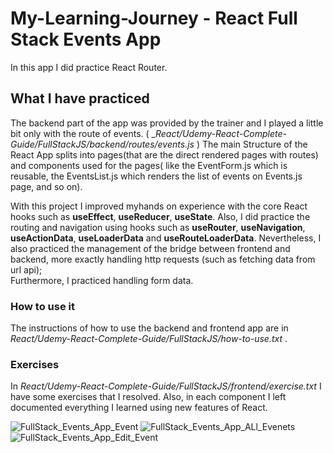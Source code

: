 # My-Learning-Journey - React Full Stack Events App
In this app I did practice React Router.

## What I have practiced 
The backend part of the app was provided by the trainer and I played a little bit only with the route of events. ( __React/Udemy-React-Complete-Guide/FullStackJS/backend/routes/events.js_ )
The main Structure of the React App splits into pages(that are the direct rendered pages with routes) and components used for the pages( like the EventForm.js which is reusable, the EventsList.js which renders the list of events on Events.js page, and so on).

With this project I improved myhands on experience with the core React hooks such as **useEffect**, **useReducer**, **useState**.
Also, I did practice the routing and navigation using hooks such as **useRouter**, **useNavigation**, **useActionData**, **useLoaderData** and **useRouteLoaderData**. Nevertheless, I also practiced the management of the bridge between frontend and backend, more exactly handling http requests (such as fetching data from url api);   
Furthermore, I practiced handling form data.

### How to use it
The instructions of how to use the backend and frontend app are in _React/Udemy-React-Complete-Guide/FullStackJS/how-to-use.txt_ .  

### Exercises
In _React/Udemy-React-Complete-Guide/FullStackJS/frontend/exercise.txt_ I have some exercises that I resolved. Also, in each component I left documented everything I learned using new features of React.

![FullStack_Events_App_Event](https://github.com/ciubiadi/My-Learning-Journey/assets/46215033/9033d82c-c764-4633-8b7b-f5bbfa693306)
![FullStack_Events_App_ALl_Evenets](https://github.com/ciubiadi/My-Learning-Journey/assets/46215033/01e5e7fe-8835-4861-9d66-8b98a87d4a1a)
![FullStack_Events_App_Edit_Event](https://github.com/ciubiadi/My-Learning-Journey/assets/46215033/a40d16e1-25b1-4e7a-b477-fa9dfe80fb01)

